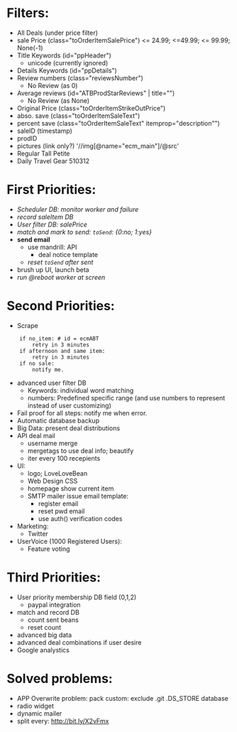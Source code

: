 # Filters:
* All Deals (under price filter)
* sale Price (class="toOrderItemSalePrice")
    <= 24.99; <=49.99; <= 99.99; None(-1)
* Title Keywords (id="ppHeader")
    - unicode (currently ignored)
* Details Keywords (id="ppDetails")
* Review numbers (class="reviewsNumber")
    - No Review (as 0)
* Average reviews (id="ATBProdStarReviews" | title="")
    - No Review (as None)
* Original Price (class="toOrderItemStrikeOutPrice")
* abso. save (class="toOrderItemSaleText")
* percent save (class="toOrderItemSaleText" itemprop="description"")
* saleID (timestamp)
* prodID
* pictures (link only?) '//img[@name="ecm_main"]/@src'
* Regular Tall Petite
* Daily Travel Gear 510312
    
	
# First Priorities:
* _Scheduler DB: monitor worker and failure_
* _record saleItem DB_
* _User filter DB: salePrice_
* _match and mark to send: `toSend`: {0:no; 1:yes}_
* **send email**
    - use mandrill: API
        - deal notice template
    - _reset `toSend` after sent_
* brush up UI, launch beta
* _run @reboot worker at screen_


# Second Priorities:
* Scrape

```
    if no_item: # id = ecmABT
        retry in 3 minutes
    if afternoon and same item:
        retry in 3 minutes
    if no sale:
        notify me.
```
* advanced user filter DB
    - Keywords: individual word matching
    - numbers: Predefined specific range (and use numbers to represent instead of user customizing)
* Fail proof for all steps: notify me when error.
* Automatic database backup
* Big Data: present deal distributions
* API deal mail
    - username merge
    - mergetags to use deal info; beautify
    - iter every 100 recepients
* UI: 
    - logo; LoveLoveBean
    - Web Design CSS
    - homepage show current item
    - SMTP mailer issue email template:   
        - register email
        - reset pwd email
        - use auth() verification codes
* Marketing:
    - Twitter
* UserVoice (1000 Registered Users):
    - Feature voting

# Third Priorities:
* User priority membership DB field (0,1,2)
    - paypal integration
* match and record DB
    - count sent beans
    - reset count
* advanced big data
* advanced deal combinations if user desire
* Google analystics


# Solved problems:
* APP Overwrite problem:
    pack custom: exclude .git .DS_STORE database
* radio widget
* dynamic mailer
* split every: http://bit.ly/X2vFmx
